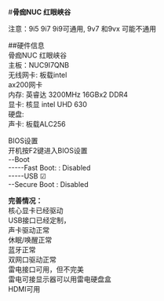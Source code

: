 # 

#<b>骨痂NUC 红眼峡谷</b>

注意：9i5 9i7 9i9可通用,  9v7  和9vx 可能不通用 

##硬件信息<br>
骨痂NUC 红眼峡谷<br>
主板：NUC9I7QNB<br>
无线网卡: 板载intel<br>ax200网卡<br>
内存: 英睿达 3200MHz 16GBx2 DDR4<br>
显卡: 核显 intel UHD 630<br>
硬盘: <br>
声卡: 板载ALC256<br>


BIOS设置   <br>
开机按F2键进入BIOS设置<br>
--Boot<br>
-----Fast Boot: : Disabled<br>
-----USB   ☑<br>
--Secure Boot  : Disabled<br>

<b>完善情况：</b><br>
核心显卡已经驱动 <br>
 USB接口已经定制， <br>
 声卡驱动正常 <br>
 休眠/唤醒正常 <br>
 蓝牙正常 <br>
 双网口驱动正常 <br>
 雷电接口可用，但不完美<br>
雷电可接显示器可以用雷电硬盘盒<br>
HDMI可用<br>
